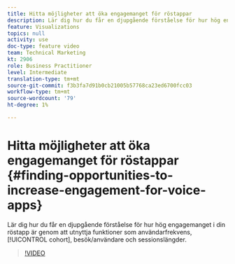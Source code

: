 ```yaml
---
title: Hitta möjligheter att öka engagemanget för röstappar
description: Lär dig hur du får en djupgående förståelse för hur hög engagemanget i din röstapp är genom att utnyttja funktioner som användarfrekvens, kohort, besök/användare och sessionslängder.
feature: Visualizations
topics: null
activity: use
doc-type: feature video
team: Technical Marketing
kt: 2906
role: Business Practitioner
level: Intermediate
translation-type: tm+mt
source-git-commit: f3b3fa7d91b0cb21005b57768ca23ed6700fcc03
workflow-type: tm+mt
source-wordcount: '79'
ht-degree: 1%

---
```



# Hitta möjligheter att öka engagemanget för röstappar {#finding-opportunities-to-increase-engagement-for-voice-apps}

Lär dig hur du får en djupgående förståelse för hur hög engagemanget i din röstapp är genom att utnyttja funktioner som användarfrekvens, [!UICONTROL cohort], besök/användare och sessionslängder.

>[!VIDEO](https://video.tv.adobe.com/v/27223/?quality=9)
